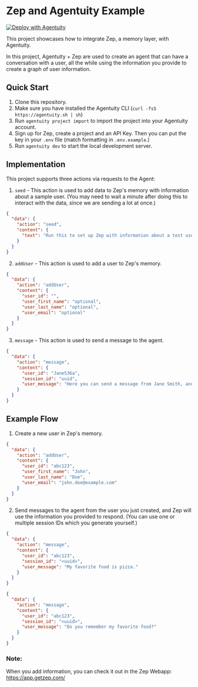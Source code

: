 # Zep and Agentuity Example

[![Deploy with Agentuity](https://app.agentuity.com/img/deploy.svg)](https://app.agentuity.com/deploy)

This project showcases how to integrate Zep, a memory layer, with Agentuity.

In this project, Agentuity + Zep are used to create an agent that can have a conversation with a user, all the while using the information you provide to create a graph of user information.

## Quick Start

1. Clone this repository.
2. Make sure you have installed the Agentuity CLI (`curl -fsS https://agentuity.sh | sh`)
3. Run `agentuity project import` to import the project into your Agentuity account.
4. Sign up for Zep, create a project and an API Key. Then you can put the key in your `.env` file (match formatting in `.env.example`.)
5. Run `agentuity dev` to start the local development server.

## Implementation

This project supports three actions via requests to the Agent:

1. `seed` - This action is used to add data to Zep's memory with information about a sample user. (You may need to wait a minute after doing this to interact with the data, since we are sending a lot at once.)

```json
{
  "data": {
    "action": "seed",
    "content": {
      "text": "Run this to set up Zep with information about a test user, Jane Smith."
    }
  }
}
```

2. `addUser` - This action is used to add a user to Zep's memory.

```json
{
  "data": {
    "action": "addUser",
    "content": {
      "user_id": "",
      "user_first_name": "optional",
      "user_last_name": "optional",
      "user_email": "optional"
    }
  }
}
```

3. `message` - This action is used to send a message to the agent.

```json
{
  "data": {
    "action": "message",
    "content": {
      "user_id": "Jane536a",
      "session_id": "uuid",
      "user_message": "Here you can send a message from Jane Smith, and Zep respond using what it knows about her!"
    }
  }
}
```

## Example Flow

1. Create a new user in Zep's memory.

```json
{
  "data": {
    "action": "addUser",
    "content": {
      "user_id": "abc123",
      "user_first_name": "John",
      "user_last_name": "Doe",
      "user_email": "john.doe@example.com"
    }
  }
}
```

2. Send messages to the agent from the user you just created, and Zep will use the information you provided to respond. (You can use one or multiple session IDs which you generate yourself.)

```json
{
  "data": {
    "action": "message",
    "content": {
      "user_id": "abc123",
      "session_id": "<uuid>",
      "user_message": "My favorite food is pizza."
    }
  }
}
```

```json
{
  "data": {
    "action": "message",
    "content": {
      "user_id": "abc123",
      "session_id": "<uuid>",
      "user_message": "Do you remember my favorite food?"
    }
  }
}
```

### Note:

When you add information, you can check it out in the Zep Webapp: https://app.getzep.com/
